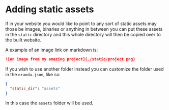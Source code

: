 # Adding static assets

If in your website you would like to point to any sort of static assets may those be images, binaries or anything in between you can put these assets in the `static` directory and this whole directory will then be copied over to the built website.

A example of an image link on markdown is:

```md
![An image from my amazing project](./static/project.png)
```

If you wish to use another folder instead you can customize the folder used in the `oranda.json`, like so:

```json
{
  "static_dir": "assets"
}
```

In this case the `assets` folder will be used.
